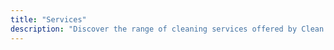 ```yaml
---
title: "Services"
description: "Discover the range of cleaning services offered by Clean Living with Shannon - from scheduled cleanings to one-time deep cleans - all tailored for homes, Airbnbs, and businesses in the East Texas area. Checkout everything shannon has to offer!"
---
```


